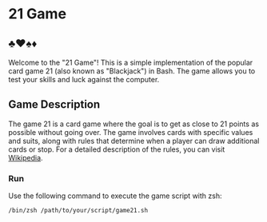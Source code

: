 # 21 Game

## :clubs::hearts::spades::diamonds:

Welcome to the "21 Game"! This is a simple implementation of the popular card game 21 (also known as "Blackjack") in Bash. 
The game allows you to test your skills and luck against the computer.

## Game Description
The game 21 is a card game where the goal is to get as close to 21 points as possible without going over. The game involves cards with specific values and suits, along with rules that determine when a player can draw additional cards or stop. For a detailed description of the rules, you can visit [Wikipedia](https://en.wikipedia.org/wiki/Blackjack).

### Run
Use the following command to execute the game script with zsh:

`/bin/zsh /path/to/your/script/game21.sh`

